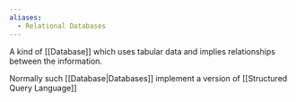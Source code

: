 ```yaml
---
aliases:
  - Relational Databases
---
```


A kind of [[Database]] which uses tabular data and implies relationships between the information.

Normally such [[Database|Databases]] implement a version of [[Structured Query Language]]
